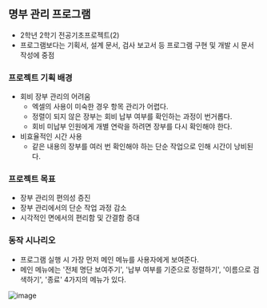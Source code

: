 ## 명부 관리 프로그램
- 2학년 2학기 전공기초프로젝트(2) 
- 프로그램보다는 기획서, 설계 문서, 검사 보고서 등 프로그램 구현 및 개발 시 문서 작성에 중점
### 프로젝트 기획 배경
- 회비 장부 관리의 어려움 
  - 엑셀의 사용이 미숙한 경우 항목 관리가 어렵다. 
  - 정렬이 되지 않은 장부는 회비 납부 여부를 확인하는 과정이 번거롭다.
  - 회비 미납부 인원에게 개별 연락을 하려면 장부를 다시 확인해야 한다.
- 비효율적인 시간 사용
  - 같은 내용의 장부를 여러 번 확인해야 하는 단순 작업으로 인해 시간이 낭비된다.
### 프로젝트 목표 
- 장부 관리의 편의성 증진
- 장부 관리에서의 단순 작업 과정 감소 
- 시각적인 면에서의 편리함 및 간결함 증대
### 동작 시나리오 
- 프로그램 실행 시 가장 먼저 메인 메뉴를 사용자에게 보여준다.
- 메인 메뉴에는 '전체 명단 보여주기', '납부 여부를 기준으로 정렬하기', '이름으로 검색하기', '종료' 4가지의 메뉴가 있다.

![image](https://user-images.githubusercontent.com/39904216/90754016-4bdf5500-e314-11ea-9035-cbe63639627f.png)
